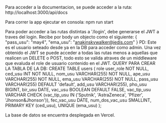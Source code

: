 Para acceder a la documentacion, se puede acceder a la ruta:
http://localhost:3000/api/docs

Para correr la app ejecutar en consola: npm run start

Para poder acceder a las rutas distintas a '/login',
debe generarse el JWT a traves del login.
Recibe por body un objecto como el siguiente:
    {
        "pass_usu": "may4",
        "ema_usu": "anakinskywalker@jedis.com"
    }
    PD: Este es el usuario seteado desde ya en la DB para acceder como admin.
    Una vez obtenido el JWT se puede acceder a todas las rutas menos a aquellas que realicen un DELETE o POST, 
    todo esto se valida atraves de un middleware que evaluda el role de usuario contenido en el JWT.
QUERY PARA CREAR LA TABLA DE LA DB:
CREATE TABLE users (
    role user_role NOT NULL,
    ced_usu INT NOT NULL,
    nom_usu VARCHAR(255) NOT NULL,
    ape_usu VARCHAR(255) NOT NULL,
    ema_usu VARCHAR(255) NOT NULL,
    pass_usu VARCHAR(255) DEFAULT 'default',
    add_usu VARCHAR(255),
    pho_usu BIGINT,
    bir_usu DATE,
    vac_usu BOOLEAN DEFAULT FALSE,
    vac_tip_usu VARCHAR CHECK (vac_tip_usu IN ('Sputnik', 'AstraZeneca', 'Pfizer', 'Jhonson&Jhonson')),
    fec_vac_usu DATE,
    num_dos_vac_usu SMALLINT,
    PRIMARY KEY (ced_usu),
    UNIQUE (ema_usu)
);

La base de datos se encuentra desplegada en Vercel.